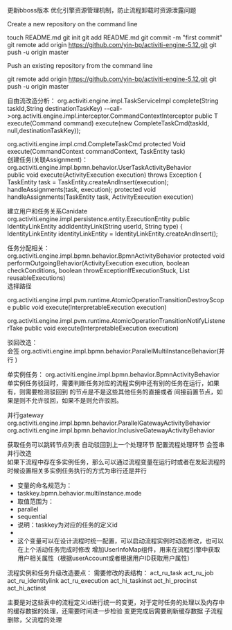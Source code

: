 更新bboss版本
优化引擎资源管理机制，防止流程卸载时资源泄露问题

Create a new repository on the command line

touch README.md
git init
git add README.md
git commit -m "first commit"
git remote add origin https://github.com/yin-bp/activiti-engine-5.12.git
git push -u origin master

Push an existing repository from the command line

git remote add origin https://github.com/yin-bp/activiti-engine-5.12.git
git push -u origin master

自由流改造分析：
org.activiti.engine.impl.TaskServiceImpl
    complete(String taskId,String destinationTaskKey) 
       --call->org.activiti.engine.impl.interceptor.CommandContextInterceptor
                                                                  public <T> T execute(Command<T> command)
                      execute(new CompleteTaskCmd(taskId, null,destinationTaskKey));

org.activiti.engine.impl.cmd.CompleteTaskCmd
	protected Void execute(CommandContext commandContext, TaskEntity task)                      
创建任务(关联Assignment)：
org.activiti.engine.impl.bpmn.behavior.UserTaskActivityBehavior        
 public void execute(ActivityExecution execution) throws Exception {
    TaskEntity task = TaskEntity.createAndInsert(execution);  
    handleAssignments(task, execution);
 protected void handleAssignments(TaskEntity task, ActivityExecution execution)   
    
建立用户和任务关系Canidate
org.activiti.engine.impl.persistence.entity.ExecutionEntity
 public IdentityLinkEntity addIdentityLink(String userId, String type) {
    IdentityLinkEntity identityLinkEntity = IdentityLinkEntity.createAndInsert();
                
任务分配相关：
org.activiti.engine.impl.bpmn.behavior.BpmnActivityBehavior
	 protected void performOutgoingBehavior(ActivityExecution execution, 
          boolean checkConditions, boolean throwExceptionIfExecutionStuck, List<ActivityExecution> reusableExecutions)  
        选择路径  

org.activiti.engine.impl.pvm.runtime.AtomicOperationTransitionDestroyScope
		 public void execute(InterpretableExecution execution)

org.activiti.engine.impl.pvm.runtime.AtomicOperationTransitionNotifyListenerTake
	public void execute(InterpretableExecution execution)		
	
	
驳回改造：                      
会签
 org.activiti.engine.impl.bpmn.behavior.ParallelMultiInstanceBehavior(并行 )
 
单实例任务：
org.activiti.engine.impl.bpmn.behavior.BpmnActivityBehavior 
单实例任务驳回时，需要判断任务对应的流程实例中还有别的任务在运行，如果有，则需要检测驳回到 的节点是不是这些其他任务的直接或者
间接前置节点，如果是则不允许驳回，如果不是则允许驳回。

并行gateway                      
 org.activiti.engine.impl.bpmn.behavior.ParallelGatewayActivityBehavior
 org.activiti.engine.impl.bpmn.behavior.InclusiveGatewayActivityBehavior	
 
获取任务可以跳转节点列表
自动驳回到上一个处理环节
配置流程处理环节
会签串并行改造  
	如果下流程中存在多实例任务，那么可以通过流程变量在运行时或者在发起流程的时候设置相关多实例任务执行的方式为串行还是并行
   * 变量的命名规范为：
   * taskkey.bpmn.behavior.multiInstance.mode
   * 取值范围为：
   * 	parallel
   * 	sequential
   * 说明：taskkey为对应的任务的定义id
   * 
   * 这个变量可以在设计流程时统一配置，可以启动流程实例时动态修改，也可以在上个活动任务完成时修改
增加UserInfoMap组件，用来在流程引擎中获取用户相关属性（根据userAccount或者根据用户ID获取用户属性）

流程实例和任务升级改造要点：
需要修改的表结构：
act_ru_task
act_ru_job
act_ru_identitylink
act_ru_execution
act_hi_taskinst
act_hi_procinst
act_hi_actinst

主要是对这些表中的流程定义id进行统一的变更，对于定时任务的处理以及内存中的缓存数据的处理，还需要时间进一步检验
变更完成后需要刷新缓存数据
子流程删除，父流程的处理